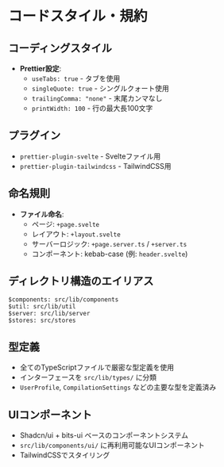 # コードスタイル・規約

## コーディングスタイル
- **Prettier設定**:
  - `useTabs: true` - タブを使用
  - `singleQuote: true` - シングルクォート使用
  - `trailingComma: "none"` - 末尾カンマなし
  - `printWidth: 100` - 行の最大長100文字

## プラグイン
- `prettier-plugin-svelte` - Svelteファイル用
- `prettier-plugin-tailwindcss` - TailwindCSS用

## 命名規則
- **ファイル命名**: 
  - ページ: `+page.svelte`
  - レイアウト: `+layout.svelte`
  - サーバーロジック: `+page.server.ts` / `+server.ts`
  - コンポーネント: kebab-case (例: `header.svelte`)

## ディレクトリ構造のエイリアス
```
$components: src/lib/components
$util: src/lib/util  
$server: src/lib/server
$stores: src/stores
```

## 型定義
- 全てのTypeScriptファイルで厳密な型定義を使用
- インターフェースを `src/lib/types/` に分類
- `UserProfile`, `CompilationSettings` などの主要な型を定義済み

## UIコンポーネント
- Shadcn/ui + bits-ui ベースのコンポーネントシステム
- `src/lib/components/ui/` に再利用可能なUIコンポーネント
- TailwindCSSでスタイリング